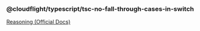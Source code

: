 ### @cloudflight/typescript/tsc-no-fall-through-cases-in-switch

[Reasoning (Official Docs)](https://www.typescriptlang.org/tsconfig#noFallthroughCasesInSwitch)
